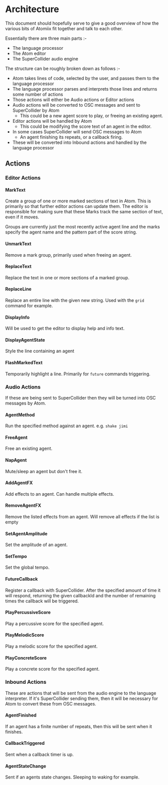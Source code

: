 # Architecture

This document should hopefully serve to give a good overview of how the various bits of Atomiix fit together and talk to each other.

Essentially there are three main parts :-

* The language processor
* The Atom editor
* The SuperCollider audio engine

The structure can be roughly broken down as follows :-

* Atom takes lines of code, selected by the user, and passes them to the language processor
* The language processor parses and interprets those lines and returns some number of actions
* Those actions will either be Audio actions or Editor actions
* Audio actions will be converted to OSC messages and sent to SuperCollider by Atom
  - This could be a new agent score to play, or freeing an existing agent.
* Editor actions will be handled by Atom
  - This could be modifying the score text of an agent in the editor.
* In some cases SuperCollider will send OSC messages to Atom
  - An agent finishing its repeats, or a callback firing.
* These will be converted into Inbound actions and handled by the language processor

## Actions

### Editor Actions

#### MarkText

Create a group of one or more marked sections of text in Atom. This is primarily so that further editor actions can update them. The editor is responsible for making sure that these Marks track the same section of text, even if it moves.

Groups are currently just the most recently active agent line and the marks specify the agent name and the pattern part of the score string.

#### UnmarkText

Remove a mark group, primarily used when freeing an agent.

#### ReplaceText

Replace the text in one or more sections of a marked group.

#### ReplaceLine

Replace an entire line with the given new string. Used with the `grid` command for example.

#### DisplayInfo

Will be used to get the editor to display help and info text.

#### DisplayAgentState

Style the line containing an agent

#### FlashMarkedText

Temporarily highlight a line. Primarily for `future` commands triggering.


### Audio Actions

If these are being sent to SuperCollider then they will be turned into OSC messages by Atom.

#### AgentMethod

Run the specified method against an agent. e.g. `shake jimi`

#### FreeAgent

Free an existing agent.

#### NapAgent

Mute/sleep an agent but don't free it.

#### AddAgentFX

Add effects to an agent. Can handle multiple effects.

#### RemoveAgentFX

Remove the listed effects from an agent. Will remove all effects if the list is empty

#### SetAgentAmplitude

Set the amplitude of an agent.

#### SetTempo

Set the global tempo.

#### FutureCallback

Register a callback with SuperCollider. After the specified amount of time it will respond, returning the given callbackId and the number of remaining times the callback will be triggered.

#### PlayPercussiveScore

Play a percussive score for the specified agent.

#### PlayMelodicScore

Play a melodic score for the specified agent.

#### PlayConcreteScore

Play a concrete score for the specified agent.

### Inbound Actions

These are actions that will be sent from the audio engine to the language interpreter. If it's SuperCollider sending them, then it will be necessary for Atom to convert these from OSC messages.

#### AgentFinished

If an agent has a finite number of repeats, then this will be sent when it finishes.

#### CallbackTriggered

Sent when a callback timer is up.

#### AgentStateChange

Sent if an agents state changes. Sleeping to waking for example.
